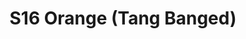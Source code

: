 ---
title: S16 Orange (Tang Banged)
permalink: "/teams/s16-orange"
members:
- Levert James - Captain
- Jim Connolly - QB
- Brandon Benjamin
- Will Chappell
- Ed Cupaioli
- Jerry DeHanis
- Ken Gaughen
- Chris Gillyard
- Jared McCathren
- Patrick McIntyre
- Andrew Packey
- Enrique Perez
- Paul Plasencia
teamid: 6354
name: S16 Orange
color: Tang Banged
division: ''
---